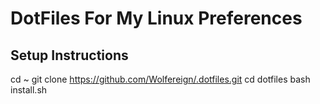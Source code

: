 # DotFiles For My Linux Preferences

## Setup Instructions
   cd ~ 
   git clone https://github.com/Wolfereign/.dotfiles.git 
   cd dotfiles 
   bash install.sh 
 
 

